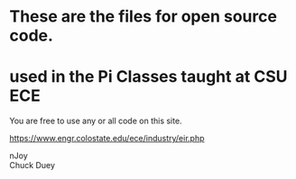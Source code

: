 # These are the files for open source code.
# used in the Pi Classes taught at CSU ECE
 You are free to use any or all code on this site.
 
https://www.engr.colostate.edu/ece/industry/eir.php 

 nJoy    
 Chuck Duey
